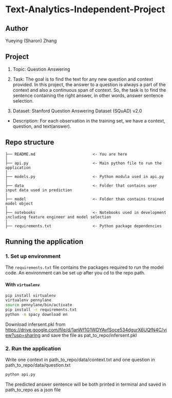 # Text-Analytics-Independent-Project

## Author
Yueying (Sharon) Zhang


## Project
1. Topic: Question Answering

2. Task: The goal is to find the text for any new question and context provided. In this project, the answer to a question is always a part of the context and also a continuous span of context. So, the task is to find the sentence containing the right answer, in other words, answer sentence selection.

3. Dataset: Stanford Question Answering Dataset (SQuAD) v2.0
- Description: For each observation in the training set, we have a context, question, and text(answer). 

## Repo structure 
```
├── README.md                         <- You are here
│
├── api.py                            <- Main python file to run the application
│
├── models.py                         <- Python modula used in api.py
│
├── data                              <- Folder that contains user input data used in prediction
│
├── model                             <- Folder than contains trained model object
│   
├── notebooks                         <- Notebooks used in development including feature engineer and model selection
│
├── requirements.txt                  <- Python package dependencies 
```

## Running the application 
### 1. Set up environment 
The `requirements.txt` file contains the packages required to run the model code. An environment can be set up after you cd to the repo path. 
#### With `virtualenv`
```bash
pip install virtualenv
virtualenv pennylane
source pennylane/bin/activate
pip install -r requirements.txt
python -m spacy download en
```
Download infersent.pkl from https://drive.google.com/file/d/1anWf1G1WDYAvfSoce534dgurX6UQfN4C/view?usp=sharing and save the file as pat_to_repo/infersent.pkl

### 2. Run the application
Write one context in path_to_repo/data/context.txt and one question in path_to_repo/data/question.txt
 ```bash
python api.py
 ```
The predicted answer sentence will be both printed in terminal and saved in path_to_repo as a json file
